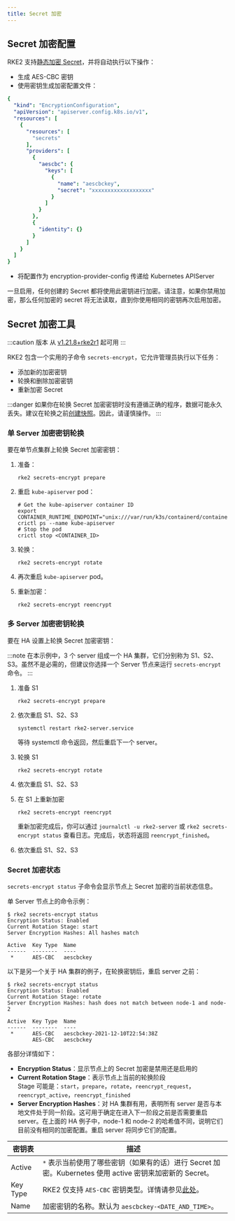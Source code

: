 ```yaml
---
title: Secret 加密
---
```


## Secret 加密配置

RKE2 支持[静态加密 Secret](https://kubernetes.io/docs/tasks/administer-cluster/encrypt-data/)，并将自动执行以下操作：

- 生成 AES-CBC 密钥
- 使用密钥生成加密配置文件：

```yaml
{
  "kind": "EncryptionConfiguration",
  "apiVersion": "apiserver.config.k8s.io/v1",
  "resources": [
    {
      "resources": [
        "secrets"
      ],
      "providers": [
        {
          "aescbc": {
            "keys": [
              {
                "name": "aescbckey",
                "secret": "xxxxxxxxxxxxxxxxxxx"
              }
            ]
          }
        },
        {
          "identity": {}
        }
      ]
    }
  ]
}
```

- 将配置作为 encryption-provider-config 传递给 Kubernetes APIServer

一旦启用，任何创建的 Secret 都将使用此密钥进行加密。请注意，如果你禁用加密，那么任何加密的 secret 将无法读取，直到你使用相同的密钥再次启用加密。

## Secret 加密工具

:::caution 版本
从 [v1.21.8+rke2r1](https://github.com/rancher/rke2/releases/tag/v1.21.8%2Brke2r1) 起可用
:::

RKE2 包含一个实用的子命令 `secrets-encrypt`，它允许管理员执行以下任务：

- 添加新的加密密钥
- 轮换和删除加密密钥
- 重新加密 Secret

:::danger
如果你在轮换 Secret 加密密钥时没有遵循正确的程序，数据可能永久丢失。建议在轮换之前[创建快照](../backup_restore.md)。因此，请谨慎操作。
:::

### 单 Server 加密密钥轮换

要在单节点集群上轮换 Secret 加密密钥：

1. 准备：

   ```
   rke2 secrets-encrypt prepare
   ```

2. 重启 `kube-apiserver` pod：

   ```
   # Get the kube-apiserver container ID
   export CONTAINER_RUNTIME_ENDPOINT="unix:///var/run/k3s/containerd/containerd.sock"
   crictl ps --name kube-apiserver
   # Stop the pod
   crictl stop <CONTAINER_ID>
   ```

3. 轮换：

   ```
   rke2 secrets-encrypt rotate
   ```

4. 再次重启 `kube-apiserver` pod。
5. 重新加密：

   ```
   rke2 secrets-encrypt reencrypt
   ```


### 多 Server 加密密钥轮换
要在 HA 设置上轮换 Secret 加密密钥：

:::note
在本示例中，3 个 server 组成一个 HA 集群，它们分别称为 S1、S2、S3。虽然不是必需的，但建议你选择一个 Server 节点来运行 `secrets-encrypt` 命令。
:::

1. 准备 S1

   ```
   rke2 secrets-encrypt prepare
   ```

2. 依次重启 S1、S2、S3
   ```
   systemctl restart rke2-server.service
   ```
   等待 systemctl 命令返回，然后重启下一个 server。

3. 轮换 S1

   ```
   rke2 secrets-encrypt rotate
   ```

4. 依次重启 S1、S2、S3

5. 在 S1 上重新加密

   ```
   rke2 secrets-encrypt reencrypt
   ```
   重新加密完成后，你可以通过 `journalctl -u rke2-server` 或 `rke2 secrets-encrypt status` 查看日志。完成后，状态将返回 `reencrypt_finished`。

6. 依次重启 S1、S2、S3

### Secret 加密状态
`secrets-encrypt status` 子命令会显示节点上 Secret 加密的当前状态信息。

单 Server 节点上的命令示例：
```
$ rke2 secrets-encrypt status
Encryption Status: Enabled
Current Rotation Stage: start
Server Encryption Hashes: All hashes match

Active  Key Type  Name
------  --------  ----
 *      AES-CBC   aescbckey

```

以下是另一个关于 HA 集群的例子，在轮换密钥后，重启 server 之前：
```
$ rke2 secrets-encrypt status
Encryption Status: Enabled
Current Rotation Stage: rotate
Server Encryption Hashes: hash does not match between node-1 and node-2

Active  Key Type  Name
------  --------  ----
 *      AES-CBC   aescbckey-2021-12-10T22:54:38Z
        AES-CBC   aescbckey

```

各部分详情如下：

- __Encryption Status__：显示节点上的 Secret 加密是禁用还是启用的
- __Current Rotation Stage__：表示节点上当前的轮换阶段  
   Stage 可能是：`start`，`prepare`，`rotate`，`reencrypt_request`，`reencrypt_active`，`reencrypt_finished`
- __Server Encryption Hashes__：对 HA 集群有用，表明所有 server 是否与本地文件处于同一阶段。这可用于确定在进入下一阶段之前是否需要重启 server。在上面的 HA 例子中，node-1 和 node-2 的哈希值不同，说明它们目前没有相同的加密配置。重启 server 将同步它们的配置。

| 密钥表 | 描述 |
| -------- | ----------- |
| Active | `*` 表示当前使用了哪些密钥（如果有的话）进行 Secret 加密。Kubernetes 使用 active 密钥来加密新的 Secret。 |
| Key Type | RKE2 仅支持 `AES-CBC` 密钥类型。详情请参见[此处](https://kubernetes.io/docs/tasks/administer-cluster/encrypt-data/#providers)。 |
| Name | 加密密钥的名称。默认为 `aescbckey-<DATE_AND_TIME>`。 |
